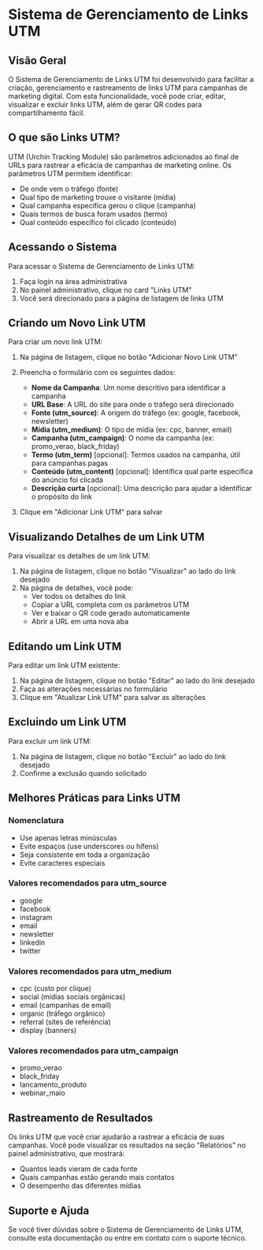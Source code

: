 # Sistema de Gerenciamento de Links UTM

## Visão Geral

O Sistema de Gerenciamento de Links UTM foi desenvolvido para facilitar a criação, gerenciamento e rastreamento de links UTM para campanhas de marketing digital. Com esta funcionalidade, você pode criar, editar, visualizar e excluir links UTM, além de gerar QR codes para compartilhamento fácil.

## O que são Links UTM?

UTM (Urchin Tracking Module) são parâmetros adicionados ao final de URLs para rastrear a eficácia de campanhas de marketing online. Os parâmetros UTM permitem identificar:

- De onde vem o tráfego (fonte)
- Qual tipo de marketing trouxe o visitante (mídia)
- Qual campanha específica gerou o clique (campanha)
- Quais termos de busca foram usados (termo)
- Qual conteúdo específico foi clicado (conteúdo)

## Acessando o Sistema

Para acessar o Sistema de Gerenciamento de Links UTM:

1. Faça login na área administrativa
2. No painel administrativo, clique no card "Links UTM"
3. Você será direcionado para a página de listagem de links UTM

## Criando um Novo Link UTM

Para criar um novo link UTM:

1. Na página de listagem, clique no botão "Adicionar Novo Link UTM"
2. Preencha o formulário com os seguintes dados:
   - **Nome da Campanha**: Um nome descritivo para identificar a campanha
   - **URL Base**: A URL do site para onde o tráfego será direcionado
   - **Fonte (utm_source)**: A origem do tráfego (ex: google, facebook, newsletter)
   - **Mídia (utm_medium)**: O tipo de mídia (ex: cpc, banner, email)
   - **Campanha (utm_campaign)**: O nome da campanha (ex: promo_verao, black_friday)
   - **Termo (utm_term)** [opcional]: Termos usados na campanha, útil para campanhas pagas
   - **Conteúdo (utm_content)** [opcional]: Identifica qual parte específica do anúncio foi clicada
   - **Descrição curta** [opcional]: Uma descrição para ajudar a identificar o propósito do link

3. Clique em "Adicionar Link UTM" para salvar

## Visualizando Detalhes de um Link UTM

Para visualizar os detalhes de um link UTM:

1. Na página de listagem, clique no botão "Visualizar" ao lado do link desejado
2. Na página de detalhes, você pode:
   - Ver todos os detalhes do link
   - Copiar a URL completa com os parâmetros UTM
   - Ver e baixar o QR code gerado automaticamente
   - Abrir a URL em uma nova aba

## Editando um Link UTM

Para editar um link UTM existente:

1. Na página de listagem, clique no botão "Editar" ao lado do link desejado
2. Faça as alterações necessárias no formulário
3. Clique em "Atualizar Link UTM" para salvar as alterações

## Excluindo um Link UTM

Para excluir um link UTM:

1. Na página de listagem, clique no botão "Excluir" ao lado do link desejado
2. Confirme a exclusão quando solicitado

## Melhores Práticas para Links UTM

### Nomenclatura

- Use apenas letras minúsculas
- Evite espaços (use underscores ou hífens)
- Seja consistente em toda a organização
- Evite caracteres especiais

### Valores recomendados para utm_source
- google
- facebook
- instagram
- email
- newsletter
- linkedin
- twitter

### Valores recomendados para utm_medium
- cpc (custo por clique)
- social (mídias sociais orgânicas)
- email (campanhas de email)
- organic (tráfego orgânico)
- referral (sites de referência)
- display (banners)

### Valores recomendados para utm_campaign
- promo_verao
- black_friday
- lancamento_produto
- webinar_maio

## Rastreamento de Resultados

Os links UTM que você criar ajudarão a rastrear a eficácia de suas campanhas. Você pode visualizar os resultados na seção "Relatórios" no painel administrativo, que mostrará:

- Quantos leads vieram de cada fonte
- Quais campanhas estão gerando mais contatos
- O desempenho das diferentes mídias

## Suporte e Ajuda

Se você tiver dúvidas sobre o Sistema de Gerenciamento de Links UTM, consulte esta documentação ou entre em contato com o suporte técnico. 